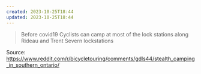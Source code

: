 ```yaml
---
created: 2023-10-25T18:44
updated: 2023-10-25T18:44
---
```

> Before covid19 Cyclists can camp at most of the lock stations along Rideau and Trent Severn lockstations

Source: https://www.reddit.com/r/bicycletouring/comments/gdls44/stealth_camping_in_southern_ontario/
